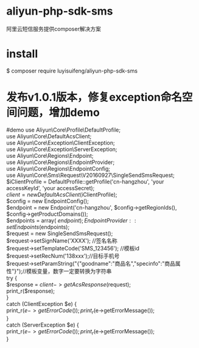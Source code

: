 # aliyun-php-sdk-sms
阿里云短信服务提供composer解决方案
# install
$ composer require luyisuifeng/aliyun-php-sdk-sms
# 发布v1.0.1版本，修复exception命名空间问题，增加demo
#demo
use Aliyun\Core\Profile\DefaultProfile;  
use Aliyun\Core\DefaultAcsClient;  
use Aliyun\Core\Exception\ClientException;  
use Aliyun\Core\Exception\ServerException;  
use Aliyun\Core\Regions\Endpoint;  
use Aliyun\Core\Regions\EndpointProvider;  
use Aliyun\Core\Regions\EndpointConfig;  
use Aliyun\Core\Sms\Request\V20160927\SingleSendSmsRequest;  
$iClientProfile = DefaultProfile::getProfile('cn-hangzhou', 'your accessKeyId', 'your accessSecret);  
$client = new DefaultAcsClient($iClientProfile);  
$config = new EndpointConfig();  
$endpoint = new Endpoint('cn-hangzhou', $config->getRegionIds(), $config->getProductDomains());  
$endpoints = array( $endpoint );  
EndpointProvider::setEndpoints($endpoints);  
$request = new SingleSendSmsRequest();  
$request->setSignName('XXXX');  //签名名称  
$request->setTemplateCode('SMS_123456');  //模板id  
$request->setRecNum('138xxx');//目标手机号  
$request->setParamString("{\"goodname\":\"商品名\",\"specinfo\":\"商品属性\"}");//模板变量，数字一定要转换为字符串  
try {  
    $response = $client->getAcsResponse($request);  
    print_r($response);  
}  
catch (ClientException  $e) {  
    print_r($e->getErrorCode());  
    print_r($e->getErrorMessage());  
}  
catch (ServerException  $e) {  
    print_r($e->getErrorCode());  
    print_r($e->getErrorMessage());  
}

